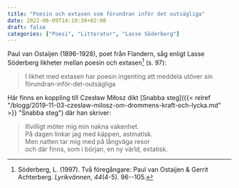 ```yaml
---
title: "Poesin och extasen som förundran inför det outsägliga"
date: 2022-06-09T14:19:39+02:00
draft: false
categories: ["Poesi", "Litteratur", "Lasse Söderberg"]
---
```


Paul van Ostaijen (1896-1928), poet från Flandern, såg enligt Lasse Söderberg likheter mellan poesin och extasen[^1] (s. 97):

> I likhet med extasen har poesin ingenting att meddela utöver sin förundran-inför-det-outsägliga

Här finns en koppling till Czesław Miłosz dikt [Snabba steg]({{< relref "/blogg/2019-11-03-czeslaw-milosz-om-drommens-kraft-och-lycka.md" >}} "Snabba steg") där han skriver:

> Illvilligt möter mig min nakna vakenhet.  
> På dagen linkar jag med käppen, astmatisk.  
> Men natten tar mig med på långväga resor  
> och där finns, som i början, en ny värld, extatisk.  

[^1]: Söderberg, L. (1997). Två föregångare: Paul van Ostaijen & Gerrit Achterberg. _Lyrikvännen_, _44_(4-5). 96--105.

